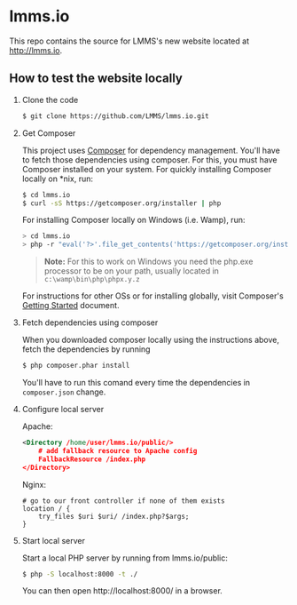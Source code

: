 lmms.io
======

This repo contains the source for LMMS's new website located at http://lmms.io.

## How to test the website locally ##

1. Clone the code

	```bash
	$ git clone https://github.com/LMMS/lmms.io.git
	```

1. Get Composer

	This project uses [Composer](http://getcomposer.org) for dependency management. You'll have to fetch those dependencies using composer. For this, you must have Composer installed on your system. For quickly installing Composer locally on *nix, run:
	
	```bash
	$ cd lmms.io
	$ curl -sS https://getcomposer.org/installer | php
	```
	
	For installing Composer locally on Windows (i.e. Wamp), run:
	```bash
	> cd lmms.io
	> php -r "eval('?>'.file_get_contents('https://getcomposer.org/installer'));"
	```
	
	> **Note:** For this to work on Windows you need the php.exe processor to be on your path, usually located in `c:\wamp\bin\php\phpx.y.z`
	
	For instructions for other OSs or for installing globally, visit Composer's [Getting Started](https://getcomposer.org/doc/00-intro.md) document.
   
1. Fetch dependencies using composer

	When you downloaded composer locally using the instructions above, fetch the dependencies by running
   
	```bash
	$ php composer.phar install
	```
   
	You'll have to run this comand every time the dependencies in `composer.json` change.
1. Configure local server
	
	Apache:
	```xml
	<Directory /home/user/lmms.io/public/>
		# add fallback resource to Apache config
		FallbackResource /index.php
	</Directory>
	```
	
	Nginx:
	```nginx
	# go to our front controller if none of them exists
	location / {
		try_files $uri $uri/ /index.php?$args;
	}
	```
	
1. Start local server

	Start a local PHP server by running from lmms.io/public:
	
	```bash
	$ php -S localhost:8000 -t ./
	```
	
	You can then open http://localhost:8000/ in a browser.
